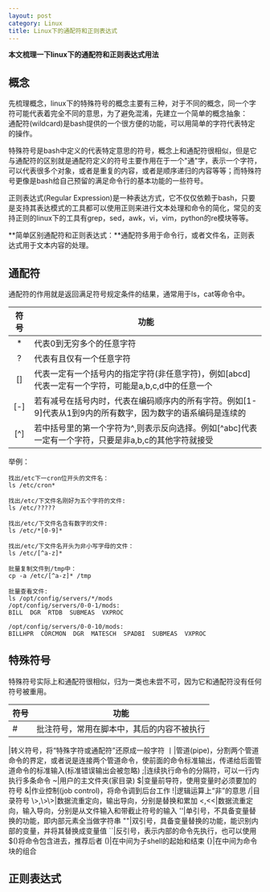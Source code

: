 ```yaml
---
layout: post
category: Linux
title: Linux下的通配符和正则表达式
---
```

**本文梳理一下linux下的通配符和正则表达式用法**
## 概念
先梳理概念，linux下的特殊符号的概念主要有三种，对于不同的概念，同一个字符可能代表着完全不同的意思，为了避免混淆，先建立一个简单的概念抽象：  
通配符(wildcard)是bash提供的一个很方便的功能，可以用简单的字符代表特定的操作。
  
特殊符号是bash中定义的代表特定意思的符号，概念上和通配符很相似，但是它与通配符的区别就是通配符定义的符号主要作用在于一个"通"字，表示一个字符，可以代表很多个对象，或者是重复的内容，或者是顺序递归的内容等等；而特殊符号更像是bash给自己预留的满足命令行的基本功能的一些符号。

正则表达式(Regular Expression)是一种表达方式，它不仅仅依赖于bash，只要是支持其表达模式的工具都可以使用正则来进行文本处理和命令的简化，常见的支持正则的linux下的工具有grep，sed，awk，vi，vim，python的re模块等等。

**简单区别通配符和正则表达式：**通配符多用于命令行，或者文件名，正则表达式用于文本内容的处理。
## 通配符
通配符的作用就是返回满足符号规定条件的结果，通常用于ls，cat等命令中。

符号|功能
:---:|---
*|代表0到无穷多个的任意字符
?|代表有且仅有一个任意字符
[]|代表一定有一个括号内的指定字符(非任意字符)，例如[abcd]代表一定有一个字符，可能是a,b,c,d中的任意一个
[-]|若有减号在括号内时，代表在编码顺序内的所有字符。例如[1-9]代表从1到9内的所有数字，因为数字的语系编码是连续的
[^]|若中括号里的第一个字符为^,则表示反向选择。例如[^abc]代表一定有一个字符，只要是非a,b,c的其他字符就接受

举例：
```shell
找出/etc下一cron位开头的文件名：
ls /etc/cron*

找出/etc/下文件名刚好为五个字符的文件:
ls /etc/?????

找出/etc/下文件名含有数字的文件:
ls /etc/*[0-9]*

找出/etc/下文件名开头为非小写字母的文件：
ls /etc/[^a-z]*

批量复制文件到/tmp中：
cp -a /etc/[^a-z]* /tmp

批量查看文件:
ls /opt/config/servers/*/mods
/opt/config/servers/0-0-1/mods:
BILL  DGR  RTDB  SUBMEAS  VXPROC

/opt/config/servers/0-0-10/mods:
BILLHPR  CORCMON  DGR  MATESCH  SPADBI  SUBMEAS  VXPROC
```


## 特殊符号
特殊符号实际上和通配符很相似，归为一类也未尝不可，因为它和通配符没有任何符号被重用。

符号|功能
---|---
\#|批注符号，常用在脚本中，其后的内容不被执行
\|转义符号，将“特殊字符或通配符”还原成一般字符
丨|管道(pipe)，分割两个管道命令的界定，或者说是连接两个管道命令，使前面的命令标准输出，传递给后面管道命令的标准输入(标准错误输出会被忽略)
;|连续执行命令的分隔符，可以一行内执行多条命令
~|用户的主文件夹(家目录)
$|变量前导符，使用变量时必须要加的符号
&|作业控制(job control)，将命令调到后台工作
!|逻辑运算上“非”的意思
/|目录符号
\>,\>\>|数据流重定向，输出导向，分别是替换和累加
<,<<|数据流重定向，输入导向，分别是从文件输入和带截止符号的输入
''|单引号，不具备变量替换的功能，即内部元素全当做字符串
""|双引号，具备变量替换的功能，能识别内部的变量，并将其替换成变量值
``|反引号，表示内部的命令先执行，也可以使用$()将命令包含进去，推荐后者
()|在中间为子shell的起始和结束
{}|在中间为命令块的组合

## 正则表达式


 



